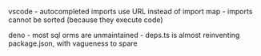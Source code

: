vscode
    - autocompleted imports use URL instead of import map
    - imports cannot be sorted (because they execute code)

deno
    - most sql orms are unmaintained
    - deps.ts is almost reinventing package.json, with vagueness to spare